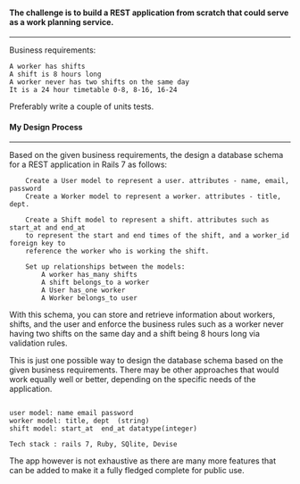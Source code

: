 #### The challenge is to build a REST application from scratch that could serve as a work planning service.
--------------------------------------------------------------------------

Business requirements:

    A worker has shifts
    A shift is 8 hours long
    A worker never has two shifts on the same day 
    It is a 24 hour timetable 0-8, 8-16, 16-24 
    
Preferably write a couple of units tests.

#### My Design Process
------------------
Based on the given business requirements, the design a database schema for a REST application in Rails 7 as follows:
```
    Create a User model to represent a user. attributes - name, email, password
    Create a Worker model to represent a worker. attributes - title, dept.

    Create a Shift model to represent a shift. attributes such as start_at and end_at 
    to represent the start and end times of the shift, and a worker_id foreign key to 
    reference the worker who is working the shift.

    Set up relationships between the models:
        A worker has_many shifts
        A shift belongs_to a worker 
        A User has_one worker
        A Worker belongs_to user
```
With this schema, you can store and retrieve information about workers, shifts, and the user
and enforce the business rules such as a worker never having two shifts on the same day and a shift 
being 8 hours long via validation rules.

This is just one possible way to design the database schema based on the given business requirements. 
There may be other approaches that would work equally well or better, depending on the specific needs of the application.
```

user model: name email password
worker model: title, dept  (string)
shift model: start_at  end_at datatype(integer)

Tech stack : rails 7, Ruby, SQlite, Devise
````

The app however is not exhaustive as there are many more features that can be added to make it a fully fledged complete for public use.
